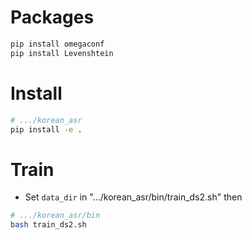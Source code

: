 # Packages
```sh
pip install omegaconf
pip install Levenshtein
```

# Install
```sh
# .../korean_asr
pip install -e .
```

# Train
- Set `data_dir` in ".../korean_asr/bin/train_ds2.sh" then
```sh
# .../korean_asr/bin
bash train_ds2.sh
```